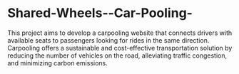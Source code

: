 # Shared-Wheels--Car-Pooling-
This project aims to develop a carpooling website that connects drivers with available seats to passengers looking for rides in the same direction. Carpooling offers a sustainable and cost-effective transportation solution by reducing the number of vehicles on the road, alleviating traffic congestion, and minimizing carbon emissions.
